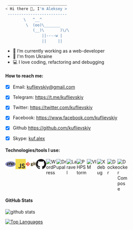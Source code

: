 <!--
sudo apt-get install cowsay -y  
cowsay "Hi there 👋, I'm Aleksey"
-->

```bash
 __________________________
< Hi there 👋, I'm Aleksey >
 --------------------------
        \   ^__^
         \  (oo)\_______
            (__)\       )\/\
                ||----w |
                ||     ||
```

<!--
**kuflievskiy/kuflievskiy** is a ✨ _special_ ✨ repository because its `README.md` (this file) appears on your GitHub profile.

Here are some ideas to get you started:

- 🔭 I’m currently working on ...
- 🌱 I’m currently learning ...
- 👯 I’m looking to collaborate on ...
- 🤔 I’m looking for help with ...
- 💬 Ask me about ...
- 📫 How to reach me: ...
- 😄 Pronouns: ...
- ⚡ Fun fact: ...
-->

- 🔭 I’m currently working as a web-developer
- 🌱 I'm from Ukraine
- :computer: I love coding, refactoring and debugging

<!--
cowsay "How to reach me:"
-->

#### How to reach me:

- [x] Email: <a href="mailto:kuflievskiy@gmail.com" title="kuflievskiy@gmail.com" target="_blank">kuflievskiy@gmail.com</a>
- [x] Telegram: <a href="https://t.me/kuflievskiy" title="@kuflievskiy" target="_blank">https://t.me/kuflievskiy</a>
- [x] Twitter: <a href="https://twitter.com/kuflievskiy" title="https://twitter.com/kuflievskiy" target="_blank">https://twitter.com/kuflievskiy</a>
- [x] Facebook: <a href="https://www.facebook.com/kuflievskiy" title="https://www.facebook.com/kuflievskiy" target="_blank">https://www.facebook.com/kuflievskiy</a>
- [x] Github <a href="https://github.com/kuflievskiy" title="https://github.com/kuflievskiy">https://github.com/kuflievskiy</a>
- [x] Skype: <a href="skype:kuf.alex?chat" title="kuf.alex" target="_blank">kuf.alex</a>


#### Technologies/tools I use:

<img align="left" alt="PHP" width="32px" src="https://raw.githubusercontent.com/github/explore/80688e429a7d4ef2fca1e82350fe8e3517d3494d/topics/php/php.png" />

<img align="left" alt="JavaScript" width="32px" src="https://raw.githubusercontent.com/github/explore/80688e429a7d4ef2fca1e82350fe8e3517d3494d/topics/javascript/javascript.png" />


<img align="left" alt="Git" width="32px" src="https://raw.githubusercontent.com/github/explore/80688e429a7d4ef2fca1e82350fe8e3517d3494d/topics/git/git.png" />

<img align="left" alt="GitHub" width="32px" src="https://raw.githubusercontent.com/github/explore/78df643247d429f6cc873026c0622819ad797942/topics/github/github.png" />


<img align="left"  alt="WordPress" width="32px" src="https://img.icons8.com/color/50/000000/wordpress.png" />
<img align="left"  alt="Drupal" width="32px" src="https://img.icons8.com/color/50/000000/drupal.png" />
<img align="left"  alt="Laravel" width="32px" src="https://laravel.com/img/logomark.min.svg" />

<img align="left"  alt="PHPStorm" width="32px" src="https://blog.jetbrains.com/wp-content/uploads/2019/01/phpstorm_icon.svg" />
<img align="left"  alt="VIM" width="32px" src="https://upload.wikimedia.org/wikipedia/commons/thumb/9/9f/Vimlogo.svg/242px-Vimlogo.svg.png" />
<img align="left"  alt="Xdebug" width="32px" src="https://xdebug.org/images/favicon.png" />
<img align="left"  alt="Docker" width="32px" src="https://avatars.githubusercontent.com/u/5429470?s=200&v=4" />
<img align="left"  alt="Docker Compose" width="32px" src="https://github.com/docker/compose/blob/v2/logo.png?raw=true" />


<br style="clear: both;" />

#### GitHub Stats

<!--
https://github.com/anuraghazra/github-readme-stats/
-->

![github stats](https://github-readme-stats.vercel.app/api?username=kuflievskiy&show_icons=true&theme=vue-dark) 

[![Top Languages](https://github-readme-stats.vercel.app/api/top-langs/?username=kuflievskiy&layout=compact&theme=vue-dark)](https://github.com/anuraghazra/github-readme-stats)
